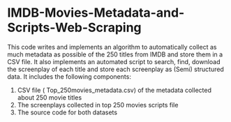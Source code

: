 # IMDB-Movies-Metadata-and-Scripts-Web-Scraping

This code writes and implements an algorithm to automatically collect as much metadata as possible of the 250 titles from IMDB and store them in a CSV file.
It also implements an automated script to search, find, download the screenplay of each title and store each screenplay as (Semi) structured data.
It includes the following components:

1. CSV file ( Top_250movies_metadata.csv) of the metadata collected about 250 movie titles
2. The screenplays collected in top 250 movies scripts file
3. The source code for both datasets 
